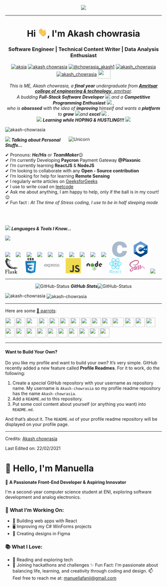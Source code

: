  <p align="center">
  <img src="https://github.com/thompsonemerson/thompsonemerson/raw/master/cover-thompson.png" height="200">
</p>
<hr>
<h1 align="center">Hi <img src="https://raw.githubusercontent.com/ABSphreak/ABSphreak/master/gifs/Hi.gif" width="30px">, I'm Akash chowrasia</h1>
<h3 align="center">Software Engineer | Technical Content Writer | Data Analysis Enthusiast</h3>
<p align="center">
<a href="https://www.linkedin.com/in/aksia/" target="blank"><img align="center" src="https://cdn.jsdelivr.net/npm/simple-icons@3.0.1/icons/linkedin.svg" alt="aksia" height="30" width="40"></a>
<a href="https://www.facebook.com/akash.chowrasia.908/" target="blank"><img align="center" src="https://cdn.jsdelivr.net/npm/simple-icons@3.0.1/icons/facebook.svg" alt="akash chowrasia" height="30" width="40"></a>
<a href="https://www.hackerrank.com/@chowrasia_akash1" target="blank"><img align="center" src="https://cdn.jsdelivr.net/npm/simple-icons@3.0.1/icons/hackerrank.svg" alt="@chowrasia_akash1" height="30" width="40"></a>
<a href="https://leetcode.com/Akash_Chowrasia/" target="blank"><img align="center" src="https://cdn.jsdelivr.net/npm/simple-icons@3.0.1/icons/leetcode.svg" alt="akash_chowrasia" height="30" width="40"></a>
<a href="https://auth.geeksforgeeks.org/user/akash_chowrasia/profile" target="blank"><img align="center" src="https://cdn.jsdelivr.net/npm/simple-icons@3.0.1/icons/geeksforgeeks.svg" alt="akash_chowrasia" height="30" width="40"></a>
 <a href="mailto: chowrasia.akash08@gmail.com"><img align="center" src="https://simpleicons.org/icons/gmail.svg" height="30" width="40"></a>
</p>
<p></p>
<p align="center">
  <em>
    This is ME, Akash chowrasia, a <b>final year</b> undergraduate from <a href="https://www.acetamritsar.ac.in/"> <b>Amritsar college of engineering &amp; technology</b>, amritsar</a>. <br>
    A budding <b>Full-Stack Software Developer</b> <img src="https://github.com/TheDudeThatCode/TheDudeThatCode/blob/master/Assets/Developer.gif" width="30px"> and a <b>Competitive Programming Enthusiast</b>&nbsp;<img src="https://github.com/TheDudeThatCode/TheDudeThatCode/blob/master/Assets/Designer.gif" width="36px">&nbsp;,<br>who is <b>obsessed</b>
    with the idea of <b>improving</b> himself and wants a <b>platform</b> to 
    <b>grow</b> <img src="https://github.com/TheDudeThatCode/TheDudeThatCode/blob/master/Assets/Rocket.gif" width="18px">and 
    <b>excel</b> <img src="https://github.com/TheDudeThatCode/TheDudeThatCode/blob/master/Assets/Medal.gif" width="20px">&nbsp;.
  </em> 
  <br>
  <img src="https://media.giphy.com/media/VgCDAzcKvsR6OM0uWg/giphy.gif" width="50"> <b><i>Learning while HOPING &amp; HUSTLING!!!</i></b> <img src="https://media.giphy.com/media/7j2hfyeVcDtf2/giphy.gif" width="50">
</p>
<p align="left"> <img src="https://komarev.com/ghpvc/?username=akash-chowrasia&amp;label=Profile%20views&amp;color=0e75b6&amp;style=flat" alt="akash-chowrasia"> </p>
<img align="right" width="300px" alt="Unicorn" src="https://media.giphy.com/media/3ohs4BSacFKI7A717y/giphy.gif">
<p><img src="https://media.giphy.com/media/ObNTw8Uzwy6KQ/giphy.gif" width="30px">&nbsp;<em><strong>Talking about Personal Stuffs…</strong></em></p>
<p>✔ Pronouns: <em><strong>He/His</strong></em> or <em><strong>TeamMaker</strong></em>😉 <br>
✔ I’m currently Developing <strong>Paycron</strong> Payment Gateway <strong>@Plaxonic</strong><br>
✔ I’m currently learning <strong>ReactJS</strong> &amp; <strong>NodeJS</strong><br>
✔ I’m looking to collaborate with any <strong>Open - Source contribution</strong><br>
✔ I’m looking for help for learning <strong>Remote Sensing</strong><br>
✔ I regularly write articles on <a href="https://auth.geeksforgeeks.org/user/akash_chowrasia/articles">GeeksforGeeks</a> <br>
✔ I use to write coad on <a href="https://leetcode.com/Akash_Chowrasia/">leetcode</a> <br>
✔ Ask me about anything, I am happy to help, only if the ball is in my court!😉<br>
✔ Fun fact : <em>At The time of Stress coding, I use to be in half sleeping mode</em><br><br><br><br></p>
<p><img src="https://media.giphy.com/media/ObNTw8Uzwy6KQ/giphy.gif" width="30px">&nbsp;<em><strong>Languages &amp; Tools I Know…</strong></em></p>
<p align="left">
</p><p><code><img height="50" src="https://github.com/uannabi/-/blob/master/resource/python-icon.svg"></code><code>
<img height="50" src="https://github.com/uannabi/-/blob/master/resource/dj.svg"> </code>
<code> <img height="50" src="https://github.com/uannabi/-/blob/master/resource/jp.svg"> </code>
<code> <img height="50" src="https://github.com/uannabi/-/blob/master/resource/docker-ar21.svg"> </code>
<code> <img height="50" src="https://github.com/uannabi/-/blob/master/resource/git.svg"> </code>
<code> <img height="50" src="https://github.com/uannabi/-/blob/master/resource/linux-ar21.svg"> </code>
<code> <img height="50" src="https://github.com/uannabi/-/blob/master/resource/other/apache_hadoop-ar21.svg"> </code>
<code> <img height="50" src="https://github.com/uannabi/-/blob/master/resource/other/mongodb-ar21.svg"> </code>
<code> <img height="50" src="https://github.com/uannabi/-/blob/master/resource/other/sqlite-ar21.svg"> </code>
<code> <img height="50" src="https://github.com/uannabi/-/blob/master/resource/other/mysql-ar21.svg"> </code>
<code> <img height="50" src="https://github.com/uannabi/-/blob/master/resource/other/postgresql-ar21.svg"> </code>
<code> <img height="50" src="https://raw.githubusercontent.com/devicons/devicon/master/icons/c/c-original.svg"> </code>
<code> <img height="50" src="https://raw.githubusercontent.com/devicons/devicon/master/icons/cplusplus/cplusplus-original.svg"> </code>
<code> <img height="50" src="https://github.com/Akash-chowrasia/Akash-chowrasia/blob/main/images/flask.svg"> </code>
<code> <img height="50" src="https://raw.githubusercontent.com/devicons/devicon/master/icons/css3/css3-original-wordmark.svg"> </code>
<code> <img height="50" src="https://raw.githubusercontent.com/devicons/devicon/master/icons/express/express-original-wordmark.svg"> </code>
<code> <img height="50" src="https://raw.githubusercontent.com/devicons/devicon/master/icons/javascript/javascript-original.svg"> </code>
<code> <img height="50" src="https://raw.githubusercontent.com/devicons/devicon/master/icons/nodejs/nodejs-original-wordmark.svg"> </code>
<code> <img height="50" src="https://raw.githubusercontent.com/devicons/devicon/master/icons/react/react-original-wordmark.svg"> </code>
<code> <img height="50" src="https://raw.githubusercontent.com/devicons/devicon/master/icons/sass/sass-original.svg"> </code>
<code> <img height="50" src="  https://raw.githubusercontent.com/detain/svg-logos/780f25886640cef088af994181646db2f6b1a3f8/svg/selenium-logo.svg
"> </code></p>
  <hr>
  <p align="center">
 <img src="https://media.giphy.com/media/8UHRm5oY4k4FDxq5QG/giphy.gif" width="30px" alt="GitHub-Status">&nbsp;<i><b>GitHub Stats</b></i><img src="https://media.giphy.com/media/8UHRm5oY4k4FDxq5QG/giphy.gif" width="30px" alt="GitHub-Status"></p>
<p><img align="left" src="https://github-readme-stats.vercel.app/api/top-langs?username=akash-chowrasia&amp;show_icons=true&amp;locale=en&amp;layout=compact" alt="akash-chowrasia"></p>
<p>&nbsp;<img align="center" src="https://github-readme-stats.vercel.app/api?username=akash-chowrasia&amp;show_icons=true&amp;locale=en" alt="akash-chowrasia" width="410"></p>
<hr>
<p>Here are some <a href="https://cultofthepartyparrot.com">🦜 parrots</a>:</p>
<div>
    <img src="https://cultofthepartyparrot.com/parrots/hd/githubparrot.gif" width="30" height="30">
    <img src="https://cultofthepartyparrot.com/flags/hd/indiaparrot.gif" width="30" height="30">
    <img src="https://cultofthepartyparrot.com/parrots/asyncparrot.gif" width="36" height="30">
    <img src="https://cultofthepartyparrot.com/parrots/exceptionallyfastparrot.gif" width="30" height="30">
    <img src="https://cultofthepartyparrot.com/parrots/hd/60fpsparrot.gif" width="30" height="30">
    <img src="https://cultofthepartyparrot.com/parrots/hd/jumpingparrot.gif" width="30" height="30">
    <img src="https://cultofthepartyparrot.com/parrots/hd/opensourceparrot.gif" width="30" height="30">
    <img src="https://cultofthepartyparrot.com/parrots/hd/dealwithitnowparrot.gif" width="30" height="30">
    <img src="https://cultofthepartyparrot.com/parrots/hd/hypnoparrotlight.gif" width="30" height="30">
    <img src="https://cultofthepartyparrot.com/parrots/databaseparrot.gif" width="30" height="30">
    <img src="https://cultofthepartyparrot.com/parrots/fixparrot.gif" width="36" height="30">
    <img src="https://cultofthepartyparrot.com/parrots/hd/laptop_parrot.gif" width="30" height="30">
    <img src="https://cultofthepartyparrot.com/parrots/hd/spinningparrot.gif" width="30" height="30">
    <img src="https://cultofthepartyparrot.com/parrots/hd/levitationparrot.gif" width="30" height="30">
    <img src="https://cultofthepartyparrot.com/parrots/hd/meldparrot.gif" width="30" height="30">
    <img src="https://cultofthepartyparrot.com/parrots/slomoparrot.gif" width="30" height="30">
    <img src="https://cultofthepartyparrot.com/parrots/hd/moonwalkingparrot.gif" width="30" height="30">
    <img src="https://cultofthepartyparrot.com/parrots/hd/stableparrot.gif" width="30" height="30">
    <img src="https://cultofthepartyparrot.com/parrots/hd/scienceparrot.gif" width="30" height="30">
    <img src="https://cultofthepartyparrot.com/parrots/hd/pirateparrot.gif" width="30" height="30">
    <img src="https://cultofthepartyparrot.com/parrots/hd/footballparrot.gif" width="30" height="30">
    <img src="https://cultofthepartyparrot.com/parrots/hd/illuminatiparrot.gif" width="30" height="30">
    <img src="https://cultofthepartyparrot.com/parrots/hd/hypnoparrotdark.gif" width="30" height="30">
    <img src="https://cultofthepartyparrot.com/parrots/hd/mustacheparrot.gif" width="30" height="30">
</div>
<hr>
<h4 id="want-to-build-your-own">Want to Build Your Own?</h4>
<p>Do you like my profile and want to build your own? It’s very simple. GitHub recently added a new feature called <strong>Profile Readmes</strong>. For it to work, do the following:</p>
<ol>
<li>Create a <em>special</em> GitHub repository with your username as repository name. My username is <code>Akash-chowrasia</code> so my profile readme repository has the name <code>Akash-chowrasia</code>.</li>
<li>Add a <code>README.md</code> to this repository.</li>
<li>Put some cool content about yourself (or anything you want) into <code>README.md</code>.</li>
</ol>
<p>And that’s about it. The <code>README.md</code> of your profile readme repository will be displayed on your profile page.</p>
<hr>
<p>Credits: <a href="https://github.com/Akash-chowrasia">Akash chowrasia</a></p>
<p>Last Edited on: 22/02/2021</p> 

# 👋 Hello, I'm Manuella

🌟 **A Passionate Front-End Developer & Aspiring Innovator**

I'm a second-year computer science student at ENI, exploring software development and analog electronics.  

### 🔭 **What I’m Working On:**
- 🚀 Building web apps with React  
- 🖥️ Improving my C# WinForms projects  
- 🎨 Creating designs in Figma
### 📚 **What I Love:**
- 📖 Reading and exploring tech  
- 🤝 Joining hackathons and challenges
✨ Fun Fact: I'm passionate about balancing life, learning, and creativity through coding and design. 
📫 Feel free to reach me at: manuellafanii@gmail.com
